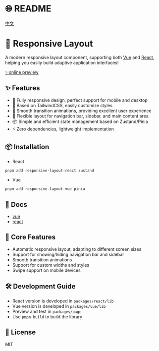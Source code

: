 # 🌐 README
[中文](./README.md)

# 🎯 Responsive Layout

A modern responsive layout component, supporting both [Vue](https://www.npmjs.com/package/responsive-layout-vue) and [React](https://www.npmjs.com/package/responsive-layout-react), helping you easily build adaptive application interfaces!

[✨online preview](https://ferretangel.github.io/responsive-layout/)

## ✨ Features

- 📱 Fully responsive design, perfect support for mobile and desktop
- 🎨 Based on TailwindCSS, easily customize styles
- 🔄 Smooth transition animations, providing excellent user experience
- 🎯 Flexible layout for navigation bar, sidebar, and main content area
- 📦 Simple and efficient state management based on Zustand/Pinia
- ⚡️ Zero dependencies, lightweight implementation

## 📦 Installation
- React
```bash
pnpm add responsive-layout-react zustand
```
- Vue
```bash
pnpm add responsive-layout-vue pinia
```

## 📄 Docs

- [vue](./packages/vue/README.en.md)
- [react](./packages/react/README.en.md)

## 🎯 Core Features

- Automatic responsive layout, adapting to different screen sizes
- Support for showing/hiding navigation bar and sidebar
- Smooth transition animations
- Support for custom widths and styles
- Swipe support on mobile devices

## 🛠️ Development Guide

- React version is developed in `packages/react/lib`
- Vue version is developed in `packages/vue/lib`
- Preview and test in `packages/page`
- Use `pnpm build` to build the library

## 📄 License
MIT 